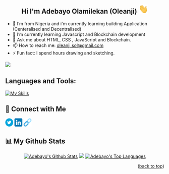 


## <h2 align="center"> Hi I'm Adebayo Olamilekan (Oleanji) <img src="https://github.com/OleanjiKingCode/OleanjiKingCode/blob/master/Hi.gif" width="30" height="30">   </h2>




- 🔭 I’m from Nigeria and i'm currently learning  building Application (Centeralised and Decentralised)
- 🌱 I’m currently learning Javascript and Blockchain development
- 💬 Ask me about HTML, CSS , JavaScript and Blockchain.
- 📫 How to reach me: oleanji.sol@gmail.com
- ⚡ Fun fact: I spend hours drawing and sketching.

![]("https://github.com/OleanjiKingCode/OleanjiKingCode/blob/9c9a349a5977740e569e318c303812e56600817e/giphy.gif" )


<h2 align="left">Languages and Tools:</h2>

[![My Skills](https://skillicons.dev/icons?i=html,css,js,next,vscode,cs,dotnet,bootstrap,flutter,github,solidity,react,nextjs,tailwind,ts,mongodb,vercel.vscode)](https://skillicons.dev)





## 🤝 Connect with Me 
<p align="left">
<a  href="https://twitter.com/Oleanji_sol"><img alt="Adebayo's Twitter Link" src="https://github.com/OleanjiKingCode/OleanjiKingCode/blob/master/003-twitter.png" width="5%" /></a> 
<a  href="https://www.linkedin.com/in/Adebayo-olamilekan-oleanji"><img src="https://github.com/OleanjiKingCode/OleanjiKingCode/blob/master/004-linkedin.png" width="5%"/></a>
<a href="https://links-website-one.vercel.app/"><img alt="Adebayo's Links Websites" src="https://github.com/OleanjiKingCode/OleanjiKingCode/blob/master/link.png"  width="5%"  /> </a>
</p>

## 📊 My Github Stats

<p align="center">
<a  href="https://github.com/OleanjiKingCode"><img alt="Adebayo's Github Stats" src="https://github-readme-stats.vercel.app/api?username=OleanjiKingCode&show_icons=true&count_private=true&theme=react&hide_border=true&bg_color=0D1117" width="45%" /></a> 
<a  href="http://www.github.com/OleanjiKingCode"><img src="https://github-readme-streak-stats.herokuapp.com/?user=OleanjiKingCode&stroke=ffffff&background=0D1117&ring=5BCDEC&fire=5BCDEC&currStreakNum=ffffff&currStreakLabel=5BCDEC&sideNums=ffffff&sideLabels=ffffff&dates=ffffff&hide_border=true" width="45%"/></a>
<a  align="center"href="https://github.com/OleanjiKingCode"><img alt="Adebayo's Top Languages" src="https://github-readme-stats.vercel.app/api/top-langs/?username=OleanjiKingCode&langs_count=8&count_private=true&layout=compact&theme=react&hide_border=true&bg_color=0D1117"  /></a>

  </p>

<p align="right">(<a href="#top">back to top</a>)</p>

